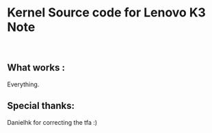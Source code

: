 <h1> Kernel Source code for Lenovo K3 Note </h1>
<br>
<h2> What works :</h2>
	Everything.
<h2>Special thanks: </h2>
	Danielhk for correcting the tfa :)
